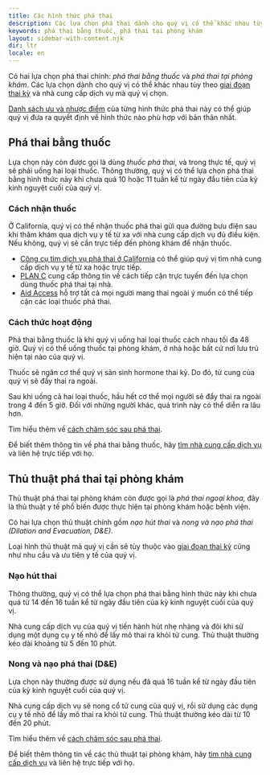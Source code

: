 ```yaml
---
title: Các hình thức phá thai
description: Các lựa chọn phá thai dành cho quý vị có thể khác nhau tùy theo giai đoạn thai kỳ và nhà cung cấp dịch vụ mà quý vị chọn. Tìm hiểu lựa chọn hiện có dành cho quý vị.
keywords: phá thai bằng thuốc, phá thai tại phòng khám
layout: sidebar-with-content.njk
dir: ltr
locale: en
---
```

Có hai lựa chọn phá thai chính: *phá thai bằng thuốc* và *phá thai tại phòng khám*. Các lựa chọn dành cho quý vị có thể khác nhau tùy theo [giai đoạn thai kỳ](/getting-an-abortion/about-abortion/#pregnancy-stages) và nhà cung cấp dịch vụ mà quý vị chọn.

[Danh sách ưu và nhược điểm](https://www.abortionfinder.org/abortion-types/pill-vs-procedure-how-to-decide) của từng hình thức phá thai này có thể giúp quý vị đưa ra quyết định về hình thức nào phù hợp với bản thân nhất.

## Phá thai bằng thuốc

Lựa chọn này còn được gọi là dùng *thuốc phá thai*, và trong thực tế, quý vị sẽ phải uống hai loại thuốc. Thông thường, quý vị có thể lựa chọn phá thai bằng hình thức này khi chưa quá 10 hoặc 11 tuần kể từ ngày đầu tiên của kỳ kinh nguyệt cuối của quý vị.

### Cách nhận thuốc

Ở California, quý vị có thể nhận thuốc phá thai gửi qua đường bưu điện sau khi thăm khám qua dịch vụ y tế từ xa với nhà cung cấp dịch vụ đủ điều kiện. Nếu không, quý vị sẽ cần trực tiếp đến phòng khám để nhận thuốc.

- [Công cụ tìm dịch vụ phá thai ở California](/find-a-provider/) có thể giúp quý vị tìm nhà cung cấp dịch vụ y tế từ xa hoặc trực tiếp.
- [PLAN C](https://www.plancpills.org/) cung cấp thông tin về cách tiếp cận trực tuyến đến lựa chọn dùng thuốc phá thai tại nhà.
- [Aid Access](https://aidaccess.org/en/) hỗ trợ tất cả mọi người mang thai ngoài ý muốn có thể tiếp cận các loại thuốc phá thai.

### Cách thức hoạt động

Phá thai bằng thuốc là khi quý vị uống hai loại thuốc cách nhau tối đa 48 giờ. Quý vị có thể uống thuốc tại phòng khám, ở nhà hoặc bất cứ nơi lưu trú hiện tại nào của quý vị.

Thuốc sẽ ngăn cơ thể quý vị sản sinh hormone thai kỳ. Do đó, tử cung của quý vị sẽ đẩy thai ra ngoài.

Sau khi uống cả hai loại thuốc, hầu hết cơ thể mọi người sẽ đẩy thai ra ngoài trong 4 đến 5 giờ. Đối với những người khác, quá trình này có thể diễn ra lâu hơn.

Tìm hiểu thêm về [cách chăm sóc sau phá thai](/getting-an-abortion/about-abortion/#abortion-aftercare).

Để biết thêm thông tin về phá thai bằng thuốc, hãy [tìm nhà cung cấp dịch vụ](/find-a-provider/) và liên hệ trực tiếp với họ.

## Thủ thuật phá thai tại phòng khám

Thủ thuật phá thai tại phòng khám còn được gọi là *phá thai ngoại khoa*, đây là thủ thuật y tế phổ biến được thực hiện tại phòng khám hoặc bệnh viện.

Có hai lựa chọn thủ thuật chính gồm *nạo hút thai* và *nong và nạo phá thai (Dilation and Evacuation, D&E)*.

Loại hình thủ thuật mà quý vị cần sẽ tùy thuộc vào [giai đoạn thai kỳ](/getting-an-abortion/about-abortion/#pregnancy-stages) cũng như nhu cầu và ưu tiên y tế của quý vị.

### Nạo hút thai

Thông thường, quý vị có thể lựa chọn phá thai bằng hình thức này khi chưa quá từ 14 đến 16 tuần kể từ ngày đầu tiên của kỳ kinh nguyệt cuối của quý vị.

Nhà cung cấp dịch vụ của quý vị tiến hành hút nhẹ nhàng và đôi khi sử dụng một dụng cụ y tế nhỏ để lấy mô thai ra khỏi tử cung. Thủ thuật thường kéo dài khoảng từ 5 đến 10 phút.

### Nong và nạo phá thai (D&E)

Lựa chọn này thường được sử dụng nếu đã quá 16 tuần kể từ ngày đầu tiên của kỳ kinh nguyệt cuối của quý vị.

Nhà cung cấp dịch vụ sẽ nong cổ tử cung của quý vị, rồi sử dụng các dụng cụ y tế nhỏ để lấy mô thai ra khỏi tử cung. Thủ thuật thường kéo dài từ 10 đến 20 phút.

Tìm hiểu thêm về [cách chăm sóc sau phá thai](/getting-an-abortion/about-abortion/#abortion-aftercare).

Để biết thêm thông tin về các thủ thuật tại phòng khám, hãy [tìm nhà cung cấp dịch vụ](/find-a-provider/) và liên hệ trực tiếp với họ.
